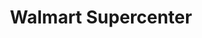 ---
title: "Walmart Supercenter"
url: /murfreesboro/walmart-supercenter-joe-b-jackson-parkway/
shop: Supermarkt
---